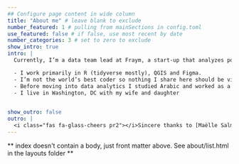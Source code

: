 ```yaml
---
## Configure page content in wide column
title: "About me" # leave blank to exclude
number_featured: 1 # pulling from mainSections in config.toml
use_featured: false # if false, use most recent by date
number_categories: 3 # set to zero to exclude
show_intro: true
intro: |
  Currently, I’m a data team lead at Fraym, a start-up that analyzes population change through satellite imagery and machine learning. I use this blog to share personal projects and things I’m learning about data analysis and visualization. As a self-taught coder and data analyst, I learned most of what I know from reading blogs and articles of random people on the internet who were kind enough to share their projects with the world. This blog is my attempt to give back to that community.

  - I work primarily in R (tidyverse mostly), QGIS and Figma. 
  - I’m not the world’s best coder so nothing I share here should be viewed as a “best practice”
  - Before moving into data analytics I studied Arabic and worked as a journalist in the Middle East
  - I live in Washington, DC with my wife and daughter

  
show_outro: false
outro: |
  <i class="fas fa-glass-cheers pr2"></i>Sincere thanks to [Maëlle Salmon](https://masalmon.eu/) for her help naming this Hugo theme!
---
```


** index doesn't contain a body, just front matter above.
See about/list.html in the layouts folder **